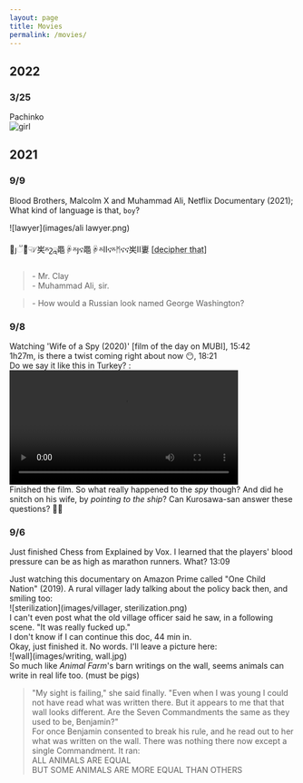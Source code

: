 ```yaml
---
layout: page
title: Movies
permalink: /movies/
---
```


## 2022

### 3/25

Pachinko  
![girl](images/girl.jpg)

## 2021

### 9/9

Blood Brothers, Malcolm X and Muhammad Ali, Netflix Documentary (2021); What kind of language is that, `boy`?

![lawyer](images/ali lawyer.png)

὏ȷૻշͧ☟ᜱ㞺ⰻշྰ⿌☟ⰻȷና⿌☟ⰻⅡናⰻᛗናና㞺Ⅱ㟺 [<abbr title="Cluck cluck!">decipher that</abbr>]

> \- Mr. Clay  
\- Muhammad Ali, sir.

> \- How would a Russian look named George Washington?

### 9/8

Watching 'Wife of a Spy (2020)' [film of the day on MUBI], 15:42  
1h27m, is there a twist coming right about now 😶, 18:21  
Do we say it like this in Turkey? :  
<video controls style="width:80%">
    <source src="videos/hayhay.mp4" type="video/mp4">
</video>  
Finished the film. So what really happened to the _spy_ though? And did he snitch on his wife, by _pointing to the ship_? Can Kurosawa-san answer these questions? 🤷‍♂️

### 9/6

Just finished Chess from Explained by Vox. I learned that the players' blood pressure can be as high as marathon runners. What? 13:09

Just watching this documentary on Amazon Prime called "One Child Nation" (2019). A rural villager lady talking about the policy back then, and smiling too:  
![sterilization](images/villager, sterilization.png)  
I can't even post what the old village officer said he saw, in a following scene. "It was really fucked up."  
I don't know if I can continue this doc, 44 min in.  
Okay, just finished it. No words. I'll leave a picture here:  
![wall](images/writing, wall.jpg)  
So much like _Animal Farm_'s barn writings on the wall, seems animals can write in real life too. (must be pigs)  

> "My sight is failing," she said finally. "Even when I was young I could not have read what was written there. But it appears to me that that wall looks different. Are the Seven Commandments the same as they used to be, Benjamin?"  
For once Benjamin consented to break his rule, and he read out to her what was written on the wall. There was nothing there now except a single Commandment. It ran:  
ALL ANIMALS ARE EQUAL  
BUT SOME ANIMALS ARE MORE EQUAL THAN OTHERS
